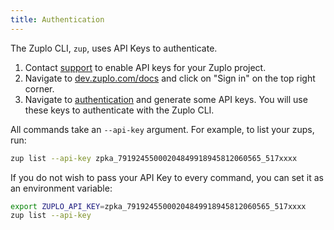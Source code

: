 ```yaml
---
title: Authentication
---
```


The Zuplo CLI, `zup`, uses API Keys to authenticate.

1. Contact [support](mailto:support@zuplo.com) to enable API keys for your Zuplo
   project.
2. Navigate to [dev.zuplo.com/docs](https://dev.zuplo.com/docs) and click on
   "Sign in" on the top right corner.
3. Navigate to [authentication](https://dev.zuplo.com/docs/v1/#authentication)
   and generate some API keys. You will use these keys to authenticate with the
   Zuplo CLI.

All commands take an `--api-key` argument. For example, to list your zups, run:

```bash
zup list --api-key zpka_79192455000204849918945812060565_517xxxx
```

If you do not wish to pass your API Key to every command, you can set it as an
environment variable:

```bash
export ZUPLO_API_KEY=zpka_79192455000204849918945812060565_517xxxx
zup list --api-key
```
